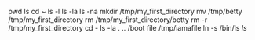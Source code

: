 pwd
ls
cd ~
ls -l
ls -la
ls -na
mkdir /tmp/my_first_directory
mv /tmp/betty /tmp/my_first_directory
rm /tmp/my_first_directory/betty
rm -r /tmp/my_first_directory
cd -
ls -la . .. /boot
file /tmp/iamafile
ln -s /bin/ls _ls_
